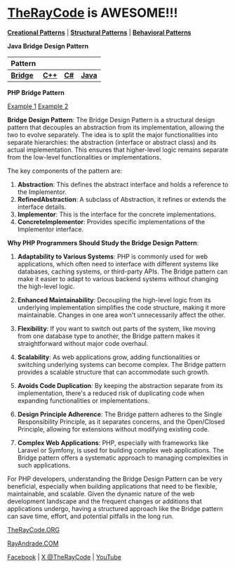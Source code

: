 # [TheRayCode](../../../README.md) is AWESOME!!!

**[Creational Patterns](../../Creational/README.md)** | **[Structural Patterns](..//README.md)** | **[Behavioral Patterns](../../Behavioral/README.md)**

**Java Bridge Design Pattern**

|Pattern|   |   |   |
|---|---|---|---|
| [**Bridge**](Bridge/README.md) | [**C++**](../../../CPP/Structural/Bridge/README.md) | [**C#**](../../../CPP/Structural/Bridge/README.md) | [**Java**](../../../Java/Structural/Bridge/README.md) | 


**PHP Bridge Pattern**

[Example 1](./BE1/README.md)  [Example 2](./BE2/README.md)  


**Bridge Design Pattern**:
The Bridge Design Pattern is a structural design pattern that decouples an abstraction from its implementation, allowing the two to evolve separately. The idea is to split the major functionalities into separate hierarchies: the abstraction (interface or abstract class) and its actual implementation. This ensures that higher-level logic remains separate from the low-level functionalities or implementations.

The key components of the pattern are:
1. **Abstraction**: This defines the abstract interface and holds a reference to the Implementor.
2. **RefinedAbstraction**: A subclass of Abstraction, it refines or extends the interface details.
3. **Implementor**: This is the interface for the concrete implementations.
4. **ConcreteImplementor**: Provides specific implementations of the Implementor interface.

**Why PHP Programmers Should Study the Bridge Design Pattern**:
1. **Adaptability to Various Systems**: PHP is commonly used for web applications, which often need to interface with different systems like databases, caching systems, or third-party APIs. The Bridge pattern can make it easier to adapt to various backend systems without changing the high-level logic.

2. **Enhanced Maintainability**: Decoupling the high-level logic from its underlying implementation simplifies the code structure, making it more maintainable. Changes in one area won't unnecessarily affect the other.

3. **Flexibility**: If you want to switch out parts of the system, like moving from one database type to another, the Bridge pattern makes it straightforward without major code overhaul.

4. **Scalability**: As web applications grow, adding functionalities or switching underlying systems can become complex. The Bridge pattern provides a scalable structure that can accommodate such growth.

5. **Avoids Code Duplication**: By keeping the abstraction separate from its implementation, there's a reduced risk of duplicating code when expanding functionalities or implementations.

6. **Design Principle Adherence**: The Bridge pattern adheres to the Single Responsibility Principle, as it separates concerns, and the Open/Closed Principle, allowing for extensions without modifying existing code.

7. **Complex Web Applications**: PHP, especially with frameworks like Laravel or Symfony, is used for building complex web applications. The Bridge pattern offers a systematic approach to managing complexities in such applications.

For PHP developers, understanding the Bridge Design Pattern can be very beneficial, especially when building applications that need to be flexible, maintainable, and scalable. Given the dynamic nature of the web development landscape and the frequent changes or additions that applications undergo, having a structured approach like the Bridge pattern can save time, effort, and potential pitfalls in the long run.

[TheRayCode.ORG](https://www.TheRayCode.org)

[RayAndrade.COM](https://www.RayAndrade.com)

[Facebook](https://www.facebook.com/TheRayCode/) | [X @TheRayCode](https://www.x.com/TheRayCode/) | [YouTube](https://www.youtube.com/AndradeRay/)
